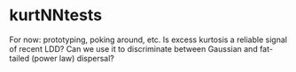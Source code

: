 # kurtNNtests

For now: prototyping, poking around, etc. Is excess kurtosis a reliable signal of recent LDD? Can we use it to discriminate between Gaussian and fat-tailed (power law) dispersal?
